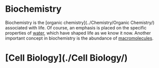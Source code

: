 # Biochemistry

Biochemistry is the [organic chemistry](../Chemistry/Organic Chemistry/) associated with life. Of course, an emphasis is placed on the specific properties of [water](../Chemistry/Water), which have shaped life as we know it now. Another important concept in biochemistry is the abundance of [macromolecules](./Biological-Molecules/).



# [Cell Biology](./Cell Biology/)
